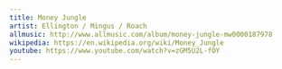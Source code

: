 ```yaml
---
title: Money Jungle
artist: Ellington / Mingus / Roach
allmusic: http://www.allmusic.com/album/money-jungle-mw0000187978
wikipedia: https://en.wikipedia.org/wiki/Money_Jungle
youtube: https://www.youtube.com/watch?v=zGM5U2L-fOY
---
```

